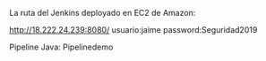 La ruta del Jenkins deployado en EC2 de Amazon:

http://18.222.24.239:8080/
usuario:jaime
password:Seguridad2019


Pipeline Java: Pipelinedemo
